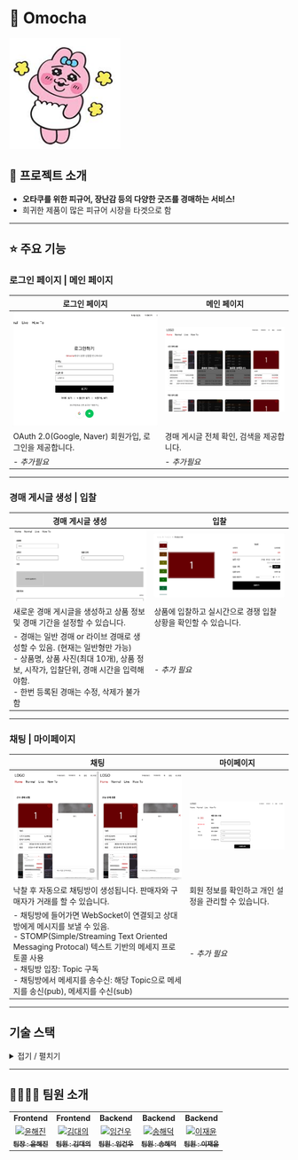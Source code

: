# 🧸 **Omocha**

<img src="https://github.com/limbaba1120/limbaba1120_images/blob/master/notion_image/opanchu.jpeg" width="200px;" alt="Omocha Logo">

## 📖 **프로젝트 소개**

- **오타쿠를 위한 피규어, 장난감 등의 다양한 굿즈를 경매하는 서비스!**
- 희귀한 제품이 많은 피규어 시장을 타겟으로 함

---

## ⭐ **주요 기능**

### **로그인 페이지 | 메인 페이지**

| 로그인 페이지                                                                                                 | 메인 페이지                                                                                                     |
|---------------------------------------------------------------------------------------------------------|------------------------------------------------------------------------------------------------------------|
| ![로그인 페이지](https://github.com/limbaba1120/limbaba1120_images/blob/master/notion_image/omocha_login.gif) | <img src="https://github.com/limbaba1120/limbaba1120_images/blob/master/notion_image/omocha_homepage.png"> |
| OAuth 2.0(Google, Naver) 회원가입, 로그인을 제공합니다.                                                              | 경매 게시글 전체 확인, 검색을 제공합니다.                                                                                   |
| - *추가필요*                                                                                                | - *추가필요*                                                                                                   |

---

### **경매 게시글 생성 | 입찰**

| 경매 게시글 생성                                                                                                                                 | 입찰                                                                                                       |
|-------------------------------------------------------------------------------------------------------------------------------------------|----------------------------------------------------------------------------------------------------------|
| ![경매 게시글 생성](https://github.com/limbaba1120/limbaba1120_images/blob/master/notion_image/omocha_auction_create.gif)                        | ![입찰](https://github.com/limbaba1120/limbaba1120_images/blob/master/notion_image/omocha_auction_bid.gif) |
| 새로운 경매 게시글을 생성하고 상품 정보 및 경매 기간을 설정할 수 있습니다.                                                                                               | 상품에 입찰하고 실시간으로 경쟁 입찰 상황을 확인할 수 있습니다.                                                                     |
| - 경매는 일반 경매 or 라이브 경매로 생성할 수 있음. (현재는 일반형만 가능) <br/> - 상품명, 상품 사진(최대 10개), 상품 정보, 시작가, 입찰단위, 경매 시간을 입력해야함. <br/> - 한번 등록된 경매는 수정, 삭제가 불가함 | -  *추가 필요*                                                                                               |

---

### **채팅 | 마이페이지**

| 채팅                                                                                                                                                                                                                            | 마이페이지                                                                                                    |
|-------------------------------------------------------------------------------------------------------------------------------------------------------------------------------------------------------------------------------|----------------------------------------------------------------------------------------------------------|
| ![채팅](https://github.com/limbaba1120/limbaba1120_images/blob/master/notion_image/omocha_auction_chat.gif)                                                                                                                     | <img src="https://github.com/limbaba1120/limbaba1120_images/blob/master/notion_image/omocha_mypage.png"> |
| 낙찰 후 자동으로 채팅방이 생성됩니다. 판매자와 구매자가 거래를 할 수 있습니다.                                                                                                                                                                                 | 회원 정보를 확인하고 개인 설정을 관리할 수 있습니다.                                                                           |
| - 채팅방에 들어가면 WebSocket이 연결되고 상대방에게 메시지를 보낼 수 있음.   <br/> - STOMP(Simple/Streaming Text Oriented Messaging Protocal) 텍스트 기반의 메세지 프로토콜 사용 <br/> - 채팅방 입장: Topic 구독 <br/> - 채팅방에서 메세지를 송수신: 해당 Topic으로 메세지를 송신(pub), 메세지를 수신(sub) | - *추가 필요*                                                                                                |

---

## **기술 스택**

<details>
<summary> 접기 / 펼치기</summary>

Framework<BR>
<img src="https://img.shields.io/badge/Spring_Boot-6DB33F?style=for-the-badge&logo=Spring-Boot&logoColor=white"><br>

Language<BR>
<img src="https://img.shields.io/badge/Java_17-ED8B00?style=for-the-badge&logo=openjdk&logoColor=white"><br>

INFRA<BR>
<img src="https://img.shields.io/badge/AWS_EC2-FF9900?style=for-the-badge&logo=amazon-aws&logoColor=white"> <img src="https://img.shields.io/badge/AWS_RDS-FF9900?style=for-the-badge&logo=amazon-aws&logoColor=white"> <img src="https://img.shields.io/badge/AWS_S3-FF9900?style=for-the-badge&logo=amazon-aws&logoColor=white"> <img src="https://img.shields.io/badge/PostgreSQL-4169E1?style=for-the-badge&logo=postgresql&logoColor=white"><br>

CI/CD<BR>
<img src="https://img.shields.io/badge/Docker-2496ED?style=for-the-badge&logo=docker&logoColor=white"> <img src="https://img.shields.io/badge/GitHub_Actions-2088FF?style=for-the-badge&logo=github-actions&logoColor=white"><br>

Version Control<BR>
<img src="https://img.shields.io/badge/Git-F05032?style=for-the-badge&logo=git&logoColor=white"> <img src="https://img.shields.io/badge/GitHub-2088FF?style=for-the-badge&logo=github&logoColor=white"><br>

</details>

---

## 👨‍👩‍👧‍👦 **팀원 소개**

<table>
  <tr>
    <td align="center"><b>Frontend</b></td>
    <td align="center"><b>Frontend</b></td>
    <td align="center"><b>Backend</b></td>
    <td align="center"><b>Backend</b></td>
    <td align="center"><b>Backend</b></td>
  </tr>
  <tr>
    <td align="center">
      <a href="https://github.com/haejinyun">
        <img src="https://avatars.githubusercontent.com/u/86779590?v=4" width="100px;" alt="윤해진"/><br />
        <sub><b>팀장 : 윤해진</b></sub>
      </a>
    </td>
    <td align="center">
      <a href="https://github.com/kimeodml">
        <img src="https://avatars.githubusercontent.com/u/88065770?v=4" width="100px;" alt="김대의"/><br />
        <sub><b>팀원 : 김대의</b></sub>
      </a>
    </td>
    <td align="center">
      <a href="https://github.com/limbaba1120">
        <img src="https://avatars.githubusercontent.com/u/102224840?v=4" width="100px;" alt="임건우"/><br />
        <sub><b>팀원 : 임건우</b></sub>
      </a>
    </td>
    <td align="center">
      <a href="https://github.com/ss0ngcode">
        <img src="https://avatars.githubusercontent.com/u/86779839?v=4" width="100px;" alt="송해덕"/><br />
        <sub><b>팀원 : 송해덕</b></sub>
      </a>
    </td>
    <td align="center">
      <a href="https://github.com/gooot">
        <img src="https://avatars.githubusercontent.com/u/26480629?v=4" width="100px;" alt="이재윤"/><br />
        <sub><b>팀원 : 이재윤</b></sub>
      </a>
    </td>
  </tr>
</table>